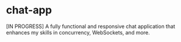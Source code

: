 # chat-app
[IN PROGRESS] A fully functional and responsive chat application that enhances my skills in concurrency, WebSockets, and more.
